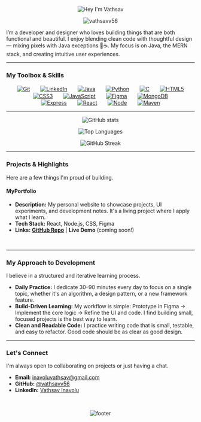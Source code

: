 <p align="center">
  <img src="https://readme-typing-svg.herokuapp.com?font=Press+Start+2P&size=24&duration=4000&pause=1000&color=ffffff&center=true&vCenter=true&width=600&lines=Hey!+I'm+Vathsav;Java+%7C+Python+%7C+MERN+Stack+Learner;UI%2FUX+Enthusiast+%26+Designer" alt="Hey I'm Vathsav" />
</p>


<p align="center">
  <img src="https://komarev.com/ghpvc/?username=vathsavv56&label=Profile%20Visitors&color=00FF00&style=flat" alt="vathsavv56" />
</p>

I’m a developer and designer who loves building things that are both functional and beautiful. I enjoy blending clean code with thoughtful design — mixing pixels with Java exceptions 🎨☕. My focus is on Java, the MERN stack, and creating intuitive user experiences.

---

### My Toolbox & Skills

<p align="center">
  <a href="https://github.com/vathsavv56"><img src="https://skillicons.dev/icons?i=git" alt="Git" title="Git" style="margin:0 12px; vertical-align:middle;" /></a>
  <a href="https://www.linkedin.com/in/vathsav-inavolu-561068368/"><img src="https://skillicons.dev/icons?i=linkedin" alt="LinkedIn" title="LinkedIn" style="margin:0 12px; vertical-align:middle;" /></a>
  <a href="#"><img src="https://skillicons.dev/icons?i=java" alt="Java" title="Java" style="margin:0 12px; vertical-align:middle;" /></a>
  <a href="#"><img src="https://skillicons.dev/icons?i=python" alt="Python" title="Python" style="margin:0 12px; vertical-align:middle;" /></a>
  <a href="#"><img src="https://skillicons.dev/icons?i=c" alt="C" title="C" style="margin:0 12px; vertical-align:middle;" /></a>
  <a href="#"><img src="https://skillicons.dev/icons?i=html" alt="HTML5" title="HTML5" style="margin:0 12px; vertical-align:middle;" /></a><br>
  <a href="#"><img src="https://skillicons.dev/icons?i=css" alt="CSS3" title="CSS3" style="margin:0 12px; vertical-align:middle;" /></a>
  <a href="#"><img src="https://skillicons.dev/icons?i=js" alt="JavaScript" title="JavaScript" style="margin:0 12px; vertical-align:middle;" /></a>
  <a href="#"><img src="https://skillicons.dev/icons?i=figma" alt="Figma" title="Figma (UI/UX)" style="margin:0 12px; vertical-align:middle;" /></a>
  <a href="#"><img src="https://skillicons.dev/icons?i=mongodb" alt="MongoDB" title="MongoDB" style="margin:0 12px; vertical-align:middle;" /></a><br>
  <a href="#"><img src="https://skillicons.dev/icons?i=expressjs" alt="Express" title="Express.js" style="margin:0 12px; vertical-align:middle;" /></a>
  <a href="#"><img src="https://skillicons.dev/icons?i=react" alt="React" title="React" style="margin:0 12px; vertical-align:middle;" /></a>
  <a href="#"><img src="https://skillicons.dev/icons?i=nodejs" alt="Node" title="Node.js" style="margin:0 12px; vertical-align:middle;" /></a>
  <a href="#"><img src="https://skillicons.dev/icons?i=maven" alt="Maven" title="Maven" style="margin:0 12px; vertical-align:middle;" /></a>
</p>

---

<p align="center">
  <img src="https://github-readme-stats.vercel.app/api?username=vathsavv56&show_icons=true&theme=tokyonight" alt="GitHub stats" />
</p>
<p align="center">
  <img src="https://github-readme-stats.vercel.app/api/top-langs/?username=vathsavv56&layout=compact&theme=tokyonight" alt="Top Languages" />
</p>
<p align="center">
  <img src="https://github-readme-streak-stats.herokuapp.com/?user=vathsavv56&theme=tokyonight" alt="GitHub Streak" />
</p>


---

### Projects & Highlights

Here are a few things I'm proud of building.

#### MyPortfolio
* **Description:** My personal website to showcase projects, UI experiments, and development notes. It's a living project where I apply what I learn.
* **Tech Stack:** React, Node.js, CSS, Figma
* **Links:** [**GitHub Repo**](https://github.com/vathsavv56/MyPortfolio) | **Live Demo** (coming soon!)

<br/>

---



### My Approach to Development

I believe in a structured and iterative learning process.

* **Daily Practice:** I dedicate 30–90 minutes every day to focus on a single topic, whether it's an algorithm, a design pattern, or a new framework feature.
* **Build-Driven Learning:** My workflow is simple: Prototype in Figma → Implement the core logic → Refine the UI and code. I find building small, focused projects is the best way to learn.
* **Clean and Readable Code:** I practice writing code that is small, testable, and easy to refactor. Good code should be as clear as good design.

---

### Let's Connect

I'm always open to collaborating on projects or just having a chat.

* **Email:** inavoluvathsav@gmail.com
* **GitHub:** [@vathsavv56](https://github.com/vathsavv56)
* **LinkedIn:** [Vathsav Inavolu](https://www.linkedin.com/in/vathsav-inavolu-561068368/)

<br/>

<p align="center">
  <img src="https://capsule-render.vercel.app/api?type=waving&color=gradient&height=40&section=footer&text=Always%20learning%20—%20happy%20to%20collaborate!&fontSize=18" alt="footer" />
</p>
